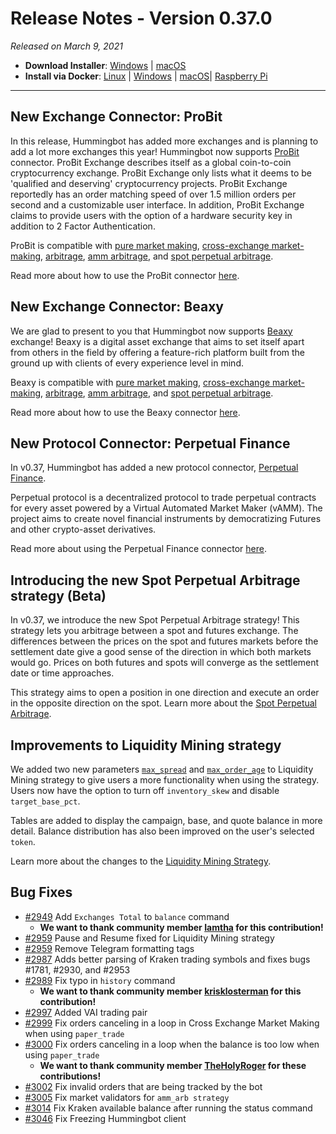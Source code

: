 # Release Notes - Version 0.37.0



_Released on March 9, 2021_

- **Download Installer**: [Windows](https://dist.hummingbot.io/hummingbot_v0.37.0_setup.exe) | [macOS](https://dist.hummingbot.io/hummingbot_v0.37.0.dmg)
- **Install via Docker**: [Linux](/installation/docker/#linuxubuntu) | [Windows](/installation/docker/#windows) | [macOS](/installation/docker/#macos)| [Raspberry Pi](/installation/raspberry-pi/#install-via-docker)

---

## New Exchange Connector: ProBit

In this release, Hummingbot has added more exchanges and is planning to add a lot more exchanges this year! Hummingbot now supports [ProBit](https://www.probit.com/) connector. ProBit Exchange describes itself as a global coin-to-coin cryptocurrency exchange. ProBit Exchange only lists what it deems to be 'qualified and deserving' cryptocurrency projects. ProBit Exchange reportedly has an order matching speed of over 1.5 million orders per second and a customizable user interface. In addition, ProBit Exchange claims to provide users with the option of a hardware security key in addition to 2 Factor Authentication.

ProBit is compatible with [pure market making](https://docs.hummingbot.io/strategies/pure-market-making/), [cross-exchange market-making](/strategies/cross-exchange-market-making/), [arbitrage](/strategies/arbitrage/), [amm arbitrage](/strategies/amm-arbitrage/), and [spot perpetual arbitrage](/strategies/spot-perpetual-arbitrage/).

Read more about how to use the ProBit connector [here](/exchanges/probit/).

## New Exchange Connector: Beaxy

We are glad to present to you that Hummingbot now supports [Beaxy](https://beaxy.com/) exchange! Beaxy is a digital asset exchange that aims to set itself apart from others in the field by offering a feature-rich platform built from the ground up with clients of every experience level in mind.

Beaxy is compatible with [pure market making](https://docs.hummingbot.io/strategies/pure-market-making/), [cross-exchange market-making](/strategies/cross-exchange-market-making/), [arbitrage](/strategies/arbitrage/), [amm arbitrage](/strategies/amm-arbitrage/), and [spot perpetual arbitrage](/strategies/spot-perpetual-arbitrage/).

Read more about how to use the Beaxy connector [here](/exchanges/beaxy/).

## New Protocol Connector: Perpetual Finance

In v0.37, Hummingbot has added a new protocol connector, [Perpetual Finance](https://perp.fi/).

Perpetual protocol is a decentralized protocol to trade perpetual contracts for every asset powered by a Virtual Automated Market Maker (vAMM). The project aims to create novel financial instruments by democratizing Futures and other crypto-asset derivatives.

Read more about using the Perpetual Finance connector [here](/exchanges/perp-fi/).

## Introducing the new Spot Perpetual Arbitrage strategy (Beta)

In v0.37, we introduce the new Spot Perpetual Arbitrage strategy! This strategy lets you arbitrage between a spot and futures exchange. The differences between the prices on the spot and futures markets before the settlement date give a good sense of the direction in which both markets would go. Prices on both futures and spots will converge as the settlement date or time approaches.

This strategy aims to open a position in one direction and execute an order in the opposite direction on the spot. Learn more about the [Spot Perpetual Arbitrage](/strategies/spot-perpetual-arbitrage/).

## Improvements to Liquidity Mining strategy

We added two new parameters [`max_spread`](/strategies/liquidity-mining/#max_spread) and [`max_order_age`](/strategies/liquidity-mining/#max_order_age) to Liquidity Mining strategy to give users a more functionality when using the strategy. Users now have the option to turn off `inventory_skew` and disable `target_base_pct`.

Tables are added to display the campaign, base, and quote balance in more detail. Balance distribution has also been improved on the user's selected `token`.

Learn more about the changes to the [Liquidity Mining Strategy](/strategies/liquidity-mining/).

## Bug Fixes

- [#2949](https://github.com/hummingbot/hummingbot/pull/2949) Add `Exchanges Total` to `balance` command
  - **We want to thank community member [Iamtha](https://github.com/lamtha) for this contribution!**
- [#2959](https://github.com/hummingbot/hummingbot/pull/2959) Pause and Resume fixed for Liquidity Mining strategy
- [#2959](https://github.com/hummingbot/hummingbot/pull/2979) Remove Telegram formatting tags
- [#2987](https://github.com/hummingbot/hummingbot/pull/2987) Adds better parsing of Kraken trading symbols and fixes bugs #1781, #2930, and #2953
- [#2989](https://github.com/hummingbot/hummingbot/pull/2989) Fix typo in `history` command
  - **We want to thank community member [krisklosterman](https://github.com/krisklosterman) for this contribution!**
- [#2997](https://github.com/hummingbot/hummingbot/pull/2997) Added VAI trading pair
- [#2999](https://github.com/hummingbot/hummingbot/pull/2999) Fix orders canceling in a loop in Cross Exchange Market Making when using `paper_trade`
- [#3000](https://github.com/hummingbot/hummingbot/pull/3000) Fix orders canceling in a loop when the balance is too low when using `paper_trade`
  - **We want to thank community member [TheHolyRoger](https://github.com/TheHolyRoger) for these contributions!**
- [#3002](https://github.com/hummingbot/hummingbot/pull/3002) Fix invalid orders that are being tracked by the bot
- [#3005](https://github.com/hummingbot/hummingbot/pull/3005) Fix market validators for `amm_arb strategy`
- [#3014](https://github.com/hummingbot/hummingbot/pull/3014) Fix Kraken available balance after running the status command
- [#3046](https://github.com/hummingbot/hummingbot/pull/3046) Fix Freezing Hummingbot client
